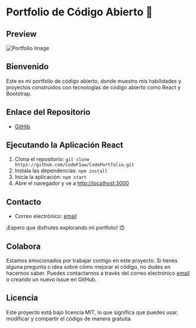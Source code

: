 # Portfolio de Código Abierto 🚀

**Preview**
------------------------

![Portfolio Image](https://i.imgur.com/6Mh5zae.png)

**Bienvenido**
----------------
Este es mi portfolio de código abierto, donde muestro mis habilidades y proyectos construidos con tecnologías de código abierto como React y Bootstrap.

**Enlace del Repositorio**
-------------------------

* [GitHib](https://github.com/CodeF1ow/CodePortfolio)



**Ejecutando la Aplicación React**
-------------------------------

1. Clona el repositorio: `git clone https://github.com/CodeF1ow/CodePortfolio.git`
2. Instala las dependencias: `npm install`
3. Inicia la aplicación: `npm start`
4. Abre el navegador y ve a [http://localhost:3000](http://localhost:3000)

**Contacto**
----------

* Correo electrónico: [email](contacto@codef1ow.es)

¡Espero que disfrutes explorando mi portfolio! 😊

**Colabora**
-------------------------

Estamos emocionados por trabajar contigo en este proyecto. Si tienes alguna pregunta o idea sobre cómo mejorar el código, no dudes en hacernos saber. Puedes contactarnos a través del correo electrónico [email](contacto@codef1ow.es) o creando un nuevo issue en GitHub.
 
**Licencia**
------------

Este proyecto está bajo licencia MIT, lo que significa que puedes usar, modificar y compartir el código de manera gratuita.
